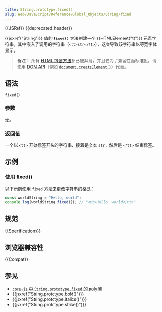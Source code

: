 ```yaml
---
title: String.prototype.fixed()
slug: Web/JavaScript/Reference/Global_Objects/String/fixed
---
```


{{JSRef}} {{deprecated_header}}

{{jsxref("String")}} 值的 **`fixed()`** 方法创建一个 {{HTMLElement("tt")}} 元素字符串，其中嵌入了调用的字符串（`<tt>str</tt>`），这会导致该字符串以等宽字体显示。

> **备注：** 所有 [HTML 包装方法](/zh-CN/docs/Web/JavaScript/Reference/Global_Objects/String#html_包装器方法)都已被弃用，并且仅为了兼容性而标准化。请使用 [DOM API](/zh-CN/docs/Web/API/Document_Object_Model)（例如 [`document.createElement()`](/zh-CN/docs/Web/API/Document/createElement)）代替。

## 语法

```js-nolint
fixed()
```

### 参数

无。

### 返回值

一个以 `<tt>` 开始标签开头的字符串，接着是文本 `str`，然后是 `</tt>` 结束标签。

## 示例

### 使用 fixed()

以下示例使用 `fixed` 方法来更改字符串的格式：

```js
const worldString = "Hello, world";
console.log(worldString.fixed()); // "<tt>Hello, world</tt>"
```

## 规范

{{Specifications}}

## 浏览器兼容性

{{Compat}}

## 参见

- [`core-js` 中 `String.prototype.fixed` 的 polyfill](https://github.com/zloirock/core-js#ecmascript-string-and-regexp)
- {{jsxref("String.prototype.bold()")}}
- {{jsxref("String.prototype.italics()")}}
- {{jsxref("String.prototype.strike()")}}
